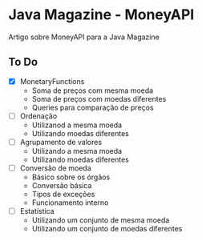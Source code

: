 # Java Magazine - MoneyAPI
Artigo sobre MoneyAPI para a Java Magazine

## To Do ##

- [x] MonetaryFunctions
  - Soma de preços com mesma moeda
  - Soma de preços com moedas diferentes
  - Queries para comparação de preços
- [ ] Ordenação
  - Utilizanod a mesma moeda
  - Utilizando moedas diferentes
- [ ] Agrupamento de valores
  - Utilizando a mesma moeda
  - Utilizando moedas diferentes
- [ ] Conversão de moeda
  - Básico sobre os órgãos
  - Conversão básica
  - Tipos de exceções
  - Funcionamento interno
- [ ] Estatística 
  - Utilizando um conjunto de mesma moeda
  - Utilizando um conjunto de moedas diferentes


